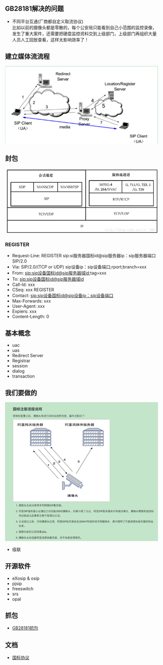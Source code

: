 
## GB28181解决的问题
- 不同平台互通(厂商都自定义取流协议)  
比如以前的摄像头都是零散的，每个公安局只能看到自己小范围的监控录像，发生了重大案件，还需要把硬盘监控资料交到上级部门，上级部门再组织大量人员人工回放查看，这样太影响效率了！

## 建立媒体流流程
![image](./images/sip基本网络模型.png)

## 封包
![image](./images/协议.jpeg)
### REGISTER
- Request-Line: REGISTER sip:si服务器国标id@sip服务器ip：sip服务器端口 SIP/2.0
- Via: SIP/2.0/(TCP or UDP) sip设备ip：sip设备端口;rport;branch=xxx
- From: <sip:sip设备国标id@sip服务器域id>;tag=xxx
- To: <sip:sip设备国标id@sip服务器域id>
- Call-Id: xxx
- CSeq: xxx REGISTER
- Contact: <sip:sip设备国标id@sip设备ip：sip设备端口>
- Max-Forwards: xxx
- User-Agent: xxx
- Expiers: xxx
- Content-Length: 0

## 基本概念
- uac
- uas
- Redirect Server
- Registrar
- session
- dialog
- transaction

## 我们要做的
![image](./images//ali-gb28181.png)

- 级联


## 开源软件
- eXosip & osip
- pjsip
- freeswitch
- srs
- opal

## 抓包
- [GB28181抓包](./data/gb28181.pcap)

## 文档
- [国标协议](https://raw.githubusercontent.com/felix-001/GB28181/master/doc/GB-T28181%20%E8%A7%86%E9%A2%91%E8%81%94%E7%BD%91_%E4%BF%A1%E6%81%AF%E4%BC%A0%E8%BE%93%E4%BA%A4%E6%8D%A2%E6%8E%A7%E5%88%B6%E6%8A%80%E6%9C%AF%E8%A6%81%E6%B1%82%EF%BC%88%E6%8A%A5%E6%89%B9%E7%A8%BF%EF%BC%893.17.doc)
